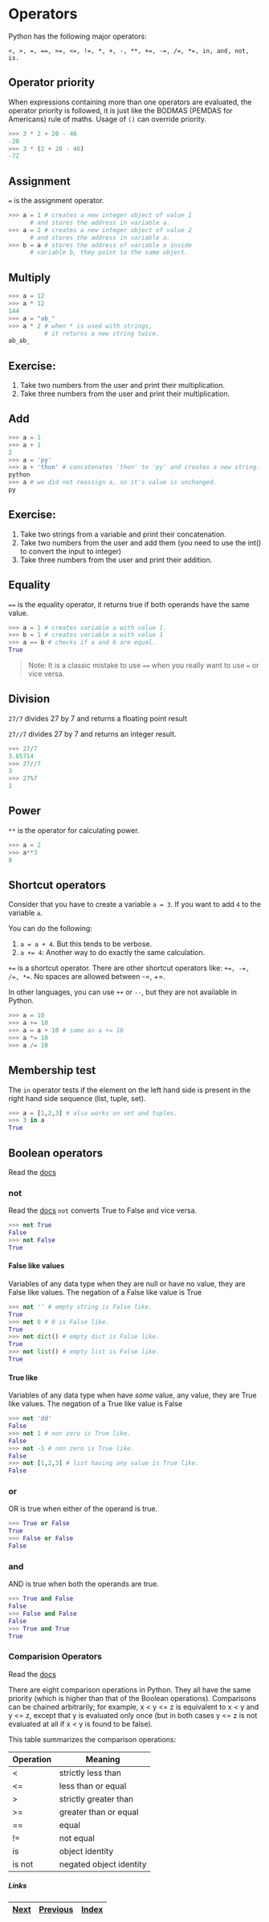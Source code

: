 # Operators

Python has the following major operators:

`<, >, =, ==, >=, <=, !=, *, +, -, **, +=, -=, /=, *=, in, and, not, is.`

## Operator priority
When expressions containing more than one operators are evaluated, the operator priority is followed, it is just like the BODMAS (PEMDAS for Americans) rule of maths. Usage of `()` can override priority. 

```python
>>> 3 * 2 + 20 - 46
-20
>>> 3 * (2 + 20 - 46)
-72 
```

## Assignment

`=` is the assignment operator. 

```python
>>> a = 1 # creates a new integer object of value 1
	  # and stores the address in variable a.
>>> a = 2 # creates a new integer object of value 2
	  # and stores the address in variable a.
>>> b = a # stores the address of variable a inside
 	  # variable b, they point to the same object.
```

## Multiply

```python
>>> a = 12
>>> a * 12
144
>>> a = "ab_"
>>> a * 2 # when * is used with strings,
          # it returns a new string twice.
ab_ab_
```

## Exercise:
1. Take two numbers from the user and print their multiplication.
1. Take three numbers from the user and print their multiplication.

## Add

```python
>>> a = 1
>>> a + 1
2
>>> a = 'py'
>>> a + 'thon' # concatenates 'thon' to 'py' and creates a new string.
python
>>> a # we did not reassign a, so it's value is unchanged.
py
```

## Exercise:
1. Take two strings from a variable and print their concatenation.
1. Take two numbers from the user and add them (you need to use the int() to convert the input to integer)
1. Take three numbers from the user and print their addition.

## Equality
`==` is the equality operator, it returns true if both operands have the same value.

```python
>>> a = 1 # creates variable a with value 1.
>>> b = 1 # creates variable a with value 1
>>> a == b # checks if a and b are equal.
True
```

> Note: It is a classic mistake to use `==` when you really want to use `=` or vice versa. 

## Division

`27/7` divides 27 by 7 and returns a floating point result

`27//7` divides 27 by 7 and returns an integer result.

```python
>>> 27/7 
3.85714
>>> 27//7
3
>>> 27%7 
1
```

## Power

`**` is the operator for calculating power.

```python	
>>> a = 2
>>> a**3
8
```

## Shortcut operators

Consider that you have to create a variable `a = 3`. If you want to add `4` to the variable `a`.

You can do the following: 

1. `a = a + 4`. But this tends to be verbose.
1. `a += 4`: Another way to do exactly the same calculation.

`+=` is a shortcut operator. There are other shortcut operators like: `+=, -=, /=, *=`. No spaces are allowed between -=, +=.

In other languages, you can use `++` or `--`, but they are not available in Python.

```python
>>> a = 10
>>> a += 10
>>> a = a + 10 # same as a += 10
>>> a *= 10
>>> a /= 10
```

## Membership test

The `in` operator tests if the element on the left hand side is present in the right hand side sequence (list, tuple, set).

```python
>>> a = [1,2,3] # also works on set and tuples.
>>> 3 in a
True
```

## Boolean operators

Read the [docs](http://docs.python.org/3/library/stdtypes.html#boolean-operations-and-or-not)

### not

Read the [docs](http://docs.python.org/3/library/stdtypes.html#truth-value-testing)
`not` converts True to False and vice versa.

```python
>>> not True
False
>>> not False
True
```

#### False like values
Variables of any data type when they are null or have no value, they are False like values. 
The negation of a False like value is True

```python
>>> not '' # empty string is False like.
True
>>> not 0 # 0 is False like.
True
>>> not dict() # empty dict is False like.
True
>>> not list() # empty list is False like.
True
```

#### True like 
Variables of any data type when have _some_ value, any value, they are True like values.
The negation of a True like value is False

```python
>>> not 'dd'
False
>>> not 1 # non zero is True like.
False
>>> not -1 # non zero is True like.
False
>>> not [1,2,3] # list having any value is True like.
False
```

### or

OR is true when either of the operand is true.

```python
>>> True or False
True
>>> False or False
False
```

### and

AND is true when both the operands are true.

```python
>>> True and False
False
>>> False and False
False
>>> True and True
True
```

### Comparision Operators

Read the [docs](https://docs.python.org/3/library/stdtypes.html#comparisons)

There are eight comparison operations in Python. They all have the same priority (which is higher than that of the Boolean operations). Comparisons can be chained arbitrarily; for example, x < y <= z is equivalent to x < y and y <= z, except that y is evaluated only once (but in both cases  y <= z is not evaluated at all if x < y is found to be false).

This table summarizes the comparison operations:

|Operation |	Meaning|
|------|------|
|< |	strictly less than|
|<= |	less than or equal|
|> 	|strictly greater than|
|>= |	greater than or equal|
|== |	equal|
|!= |	not equal|
|is |	object identity|
|is not |	negated object identity|

##### Links

|[Next](04-list-set-dict.md) | [Previous](03-01-understanding-variables.md) |  [Index](../SUMMARY.md)
| ----| ----| ----| 

